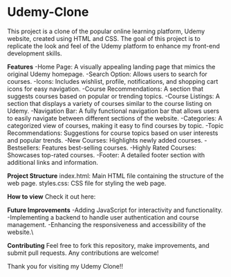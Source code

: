 # Udemy-Clone
This project is a clone of the popular online learning platform, Udemy website, created using HTML and CSS. The goal of this project is to replicate the look and feel of the Udemy platform to enhance my front-end development skills.

**Features**
-Home Page: A visually appealing landing page that mimics the original Udemy homepage.
-Search Option: Allows users to search for courses.
-Icons: Includes wishlist, profile, notifications, and shopping cart icons for easy navigation.
-Course Recommendations: A section that suggests courses based on popular or trending topics.
-Course Listings: A section that displays a variety of courses similar to the course listing on Udemy.
-Navigation Bar: A fully functional navigation bar that allows users to easily navigate between different sections of the website.
-Categories: A categorized view of courses, making it easy to find courses by topic.
-Topic Recommendations: Suggestions for course topics based on user interests and popular trends.
-New Courses: Highlights newly added courses.
-Bestsellers: Features best-selling courses.
-Highly Rated Courses: Showcases top-rated courses.
-Footer: A detailed footer section with additional links and information.

**Project Structure**
index.html: Main HTML file containing the structure of the web page.
styles.css: CSS file for styling the web page.

**How to view**
Check it out here:

**Future Improvements**
-Adding JavaScript for interactivity and functionality.
-Implementing a backend to handle user authentication and course management.
-Enhancing the responsiveness and accessibility of the website.\

**Contributing**
Feel free to fork this repository, make improvements, and submit pull requests. Any contributions are welcome!

Thank you for visiting my Udemy Clone!!
